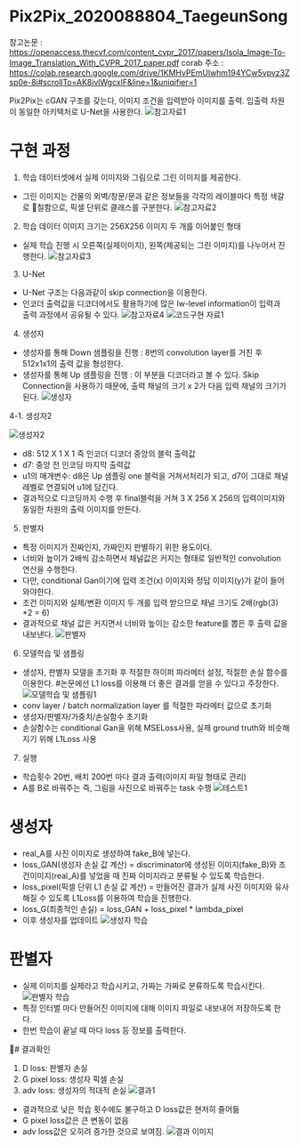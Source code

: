 
# Pix2Pix_2020088804_TaegeunSong
참고논문 : https://openaccess.thecvf.com/content_cvpr_2017/papers/Isola_Image-To-Image_Translation_With_CVPR_2017_paper.pdf
corab 주소 : https://colab.research.google.com/drive/1KMHvPEmUlwhm194YCw5vpvz3Zsp0e-8i#scrollTo=AK8ivlWgcxlF&line=1&uniqifier=1


Pix2Pix는 cGAN 구조를 갖는다, 이미지 조건을 입력받아 이미지를 출력. 입출력 차원이 동일한 아키텍처로 U-Net을 사용한다.
![참고자료1](https://github.com/HY-AI2-Projects/Pix2Pix_2020088804_TaegeunSong/assets/110830754/2935d152-d694-4c42-8491-d1984ef245e7)


# 구현 과정
1. 학습 데이터셋에서 실제 이미지와 그림으로 그린 이미지를 제공한다.
- 그린 이미지는 건물의 외벽/창문/문과 같은 정보들을 각각의 레이블마다 특정 색갈로 칠함으로, 픽셀 단위로 클래스를 구분한다.
![참고자료2](https://github.com/HY-AI2-Projects/Pix2Pix_2020088804_TaegeunSong/assets/110830754/7a9b2ac5-8059-41bb-b6f9-23951a7f2775)


2. 학습 데이터 이미지 크기는 256X256 이미지 두 개를 이어붙인 형태
- 실제 학습 진행 시 오른쪽(실제이미지), 왼쪽(제공되는 그린 이미지)를 나누어서 진행한다.
![참고자료3](https://github.com/HY-AI2-Projects/Pix2Pix_2020088804_TaegeunSong/assets/110830754/6f27da20-7739-4bb9-a7f9-361eb0ee9a33)

3. U-Net
- U-Net 구조는 다음과같이 skip connection을 이용한다.
- 인코더 출력값을 디코더에서도 활용하기에 많은 lw-level information이 입력과 출력 과정에서 공유될 수 있다.
![참고자료4](https://github.com/HY-AI2-Projects/Pix2Pix_2020088804_TaegeunSong/assets/110830754/d7aa7099-b0e4-425e-aa2f-61fd345b1e19)
![코드구현 자료1](https://github.com/HY-AI2-Projects/Pix2Pix_2020088804_TaegeunSong/assets/110830754/e0cf76bd-45d5-469b-b95b-cbb9593b0f37)


4. 생성자
- 생성자를 통해 Down 샘플링을 진행 : 8번의 convolution layer를 거친 후  512x1x1의 출력 값을 형성한다.
- 생성자를 통해 Up 샘플링을 진행 : 이 부분을 디코더라고 볼 수 있다. Skip Connection을 사용하기 때문에, 출력 채널의 크기 x 2가 다음 입력 채널의 크기가 된다.
![생성자](https://github.com/HY-AI2-Projects/Pix2Pix_2020088804_TaegeunSong/assets/110830754/f6719bb5-bb2d-4f80-a118-2340c3f6e13c)


4-1. 생성자2

![생성자2](https://github.com/HY-AI2-Projects/Pix2Pix_2020088804_TaegeunSong/assets/110830754/36fed8c2-3082-4cf1-991d-5b214502d9d0)
- d8: 512 X 1 X 1 즉 인코더 디코더 중앙의 블럭 출력값
- d7: 중앙 전 인코딩 마지막 출력값
- u1의 매개변수: d8은 Up 샘플링 one 블럭을 거쳐서처리가 되고, d7이 그대로 채널 레벨로 연결되어 u1에 담긴다.
- 결과적으로 디코딩까지 수행 후 final블럭을 거쳐 3 X 256 X 256의 입력이미지와 동일한 차원의 출력 이미지를 만든다.

5. 판별자
- 특정 이미지가 진짜인지, 가짜인지 판별하기 위한 용도이다.
- 너비와 높이가 2배씩 감소하면서 채널값은 커지는 형태로 일반적인 convolution 연산을 수행한다.
- 다만, conditional Gan이기에 입력 조건(x) 이미지와 정답 이미지(y)가 같이 들어와야한다.
- 조건 이미지와 실제/변환 이미지 두 개를 입력 받으므로 채널 크기도 2배(rgb(3) *2 = 6)
- 결과적으로 채널 값은 커지면서 너비와 높이는 감소한 feature를 뽑은 후 출력 값을 내보낸다.
![판별자](https://github.com/HY-AI2-Projects/Pix2Pix_2020088804_TaegeunSong/assets/110830754/8e8188e5-a34d-412e-98a9-9dcec806df40)


6. 모델학습 및 샘플링
- 생성자, 판별자 모델을 초기화 후 적절한 하이퍼 파라메터 설정, 적절한 손실 함수를 이용한다. 
#논문에선 L1 loss를 이용해 더 좋은 결과를 얻을 수 있다고 주장한다.
![모델학습 및 샘플링1](https://github.com/HY-AI2-Projects/Pix2Pix_2020088804_TaegeunSong/assets/110830754/f6d343f6-2b0b-4e29-82a4-73085ede550b)
- conv layer / batch normalization layer 를 적절한 파라메터 값으로 초기화
- 생성자/판별자/가중치/손실함수 초기화
- 손실함수는 conditional Gan을 위해 MSELoss사용, 실제 ground truth와 비슷해지기 위해 L1Loss 사용

7. 실행
- 학습횟수 20번, 배치 200번 마다 결과 출력(이미지 파일 형태로 관리)
- A를 B로 바꿔주는 즉, 그림을 사진으로 바꿔주는 task 수행
![테스트1](https://github.com/HY-AI2-Projects/Pix2Pix_2020088804_TaegeunSong/assets/110830754/0a00d812-28b4-4cab-938e-60fc32eacb14)

# 생성자
- real_A를 사진 이미지로 생성하여 fake_B에 넣는다.
- loss_GAN(생성자 손실 값 계산) = discriminator에 생성된 이미지(fake_B)와 조건이미지(real_A)를 넣었을 때 진짜 이미지라고 분류될 수 있도록 학습한다.
- loss_pixel(픽셀 단위 L1 손실 값 계산) = 만들어진 결과가 실제 사진 이미지와 유사해질 수 있도록 L1Loss를 이용하여 학습을 진행한다.
- loss_G(최종적인 손실) = loss_GAN + loss_pixel * lambda_pixel
- 이후 생성자를 업데이트
![생성자 학습](https://github.com/HY-AI2-Projects/Pix2Pix_2020088804_TaegeunSong/assets/110830754/125279e8-b803-40c7-940f-27cf05f98956)


# 판별자
- 실제 이미지를 실제라고 학습시키고, 가짜는 가짜로 분류하도록 학습시킨다.
![판별자 학습](https://github.com/HY-AI2-Projects/Pix2Pix_2020088804_TaegeunSong/assets/110830754/0022d748-319e-4342-902d-cdd565af186a)
- 특정 인터벌 마다 만들어진 이미지에 대해 이미지 파일로 내보내어 저장하도록 한다.
- 한번 학습이 끝날 때 마다 loss 등 정보를 출력한다.

# 결과확인
1. D loss: 판별자 손실
2. G pixel loss: 생성자 픽셀 손실
3. adv loss: 생성자의 적대적 손실
![결과1](https://github.com/HY-AI2-Projects/Pix2Pix_2020088804_TaegeunSong/assets/110830754/eb69effa-93f9-40a6-b6e2-15e9eec56eb4)
- 결과적으로 낮은 학습 횟수에도 불구하고 D loss값은 현저히 줄어듦
- G pixel loss값은 큰 변동이 없음
- adv loss값은 오히려 증가한 것으로 보여짐.
![결과 이미지](https://github.com/HY-AI2-Projects/Pix2Pix_2020088804_TaegeunSong/assets/110830754/9fc70946-43d6-4c29-af70-5a8f088f04d0)


